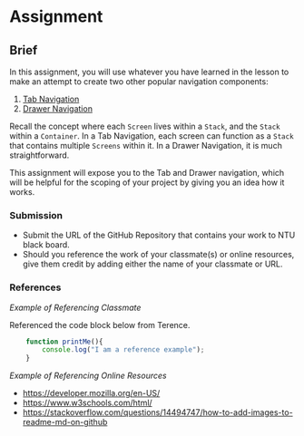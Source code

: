 # Assignment

## Brief

In this assignment, you will use whatever you have learned in the lesson to make an attempt to create two other popular navigation components:

1. [Tab Navigation](https://reactnavigation.org/docs/tab-based-navigation)
1. [Drawer Navigation](https://reactnavigation.org/docs/drawer-based-navigation)

Recall the concept where each `Screen` lives within a `Stack`, and the `Stack` within a `Container`. In a Tab Navigation, each screen can function as a `Stack` that contains multiple `Screens` within it. In a Drawer Navigation, it is much straightforward.

This assignment will expose you to the Tab and Drawer navigation, which will be helpful for the scoping of your project by giving you an idea how it works.
### Submission 

- Submit the URL of the GitHub Repository that contains your work to NTU black board.
- Should you reference the work of your classmate(s) or online resources, give them credit by adding either the name of your classmate or URL. 

### References

_Example of Referencing Classmate_

Referenced the code block below from Terence.
```js
    function printMe(){
        console.log("I am a reference example");
    }
```

_Example of Referencing Online Resources_

- https://developer.mozilla.org/en-US/
- https://www.w3schools.com/html/
- https://stackoverflow.com/questions/14494747/how-to-add-images-to-readme-md-on-github

